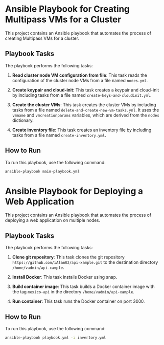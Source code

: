 # Ansible Playbook for Creating Multipass VMs for a Cluster

This project contains an Ansible playbook that automates the process of creating Multipass VMs for a cluster.

## Playbook Tasks

The playbook performs the following tasks:

1. **Read cluster node VM configuration from file**: This task reads the configuration of the cluster node VMs from a file named `nodes.yml`.

2. **Create keypair and cloud-init**: This task creates a keypair and cloud-init by including tasks from a file named `create-keys-and-cloudinit.yml`.

3. **Create the cluster VMs**: This task creates the cluster VMs by including tasks from a file named `delete-and-create-new-vm-tasks.yml`. It uses the `vmname` and `vmcreationparams` variables, which are derived from the `nodes` dictionary.

4. **Create inventory file**: This task creates an inventory file by including tasks from a file named `create-inventory.yml`.

## How to Run

To run this playbook, use the following command:

```bash
ansible-playbook main-playbook.yml
```

# Ansible Playbook for Deploying a Web Application

This project contains an Ansible playbook that automates the process of deploying a web application on multiple nodes.

## Playbook Tasks

The playbook performs the following tasks:

1. **Clone git repository**: This task clones the git repository `https://github.com/iAlan02/api-xample.git` to the destination directory `/home/vadmin/api-xample`.

2. **Install Docker**: This task installs Docker using snap.

3. **Build container image**: This task builds a Docker container image with the tag `mexico-api` in the directory `/home/vadmin/api-xample`.

4. **Run container**: This task runs the Docker container on port 3000.

## How to Run

To run this playbook, use the following command:

```bash
ansible-playbook playbook.yml -i inventory.yml
```